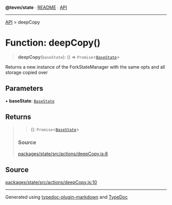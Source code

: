 **@tevm/state** ∙ [README](../README.md) ∙ [API](../API.md)

***

[API](../API.md) > deepCopy

# Function: deepCopy()

> **deepCopy**(`baseState`): () => `Promise`\<[`BaseState`](../type-aliases/BaseState.md)\>

Returns a new instance of the ForkStateManager with the same opts and all storage copied over

## Parameters

▪ **baseState**: [`BaseState`](../type-aliases/BaseState.md)

## Returns

> > (): `Promise`\<[`BaseState`](../type-aliases/BaseState.md)\>
>
> ### Source
>
> [packages/state/src/actions/deepCopy.js:8](https://github.com/evmts/tevm-monorepo/blob/main/packages/state/src/actions/deepCopy.js#L8)
>

## Source

[packages/state/src/actions/deepCopy.js:10](https://github.com/evmts/tevm-monorepo/blob/main/packages/state/src/actions/deepCopy.js#L10)

***
Generated using [typedoc-plugin-markdown](https://www.npmjs.com/package/typedoc-plugin-markdown) and [TypeDoc](https://typedoc.org/)
